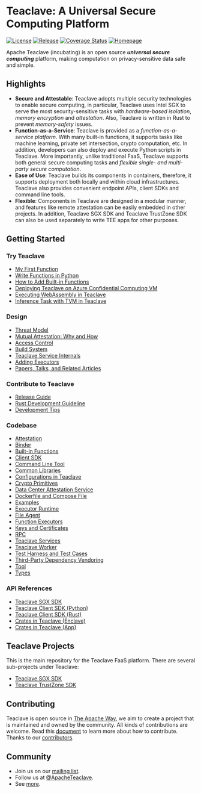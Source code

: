 # Teaclave: A Universal Secure Computing Platform

[![License](https://img.shields.io/badge/license-Apache-green.svg)](LICENSE)
[![Release](https://img.shields.io/github/v/tag/apache/incubator-teaclave?label=release&sort=semver)](https://github.com/apache/incubator-teaclave/releases)
[![Coverage Status](https://coveralls.io/repos/github/apache/incubator-teaclave/badge.svg?branch=master)](https://coveralls.io/github/apache/incubator-teaclave?branch=master)
[![Homepage](https://img.shields.io/badge/site-homepage-blue)](https://teaclave.apache.org/)

Apache Teaclave (incubating) is an open source ***universal secure computing***
platform, making computation on privacy-sensitive data safe and simple.

## Highlights

- **Secure and Attestable**:
  Teaclave adopts multiple security technologies to enable secure computing, in
  particular, Teaclave uses Intel SGX to serve the most security-sensitive tasks
  with *hardware-based isolation*, *memory encryption* and *attestation*.
  Also, Teaclave is written in Rust to prevent *memory-safety* issues.
- **Function-as-a-Service**:
  Teaclave is provided as a *function-as-a-service platform*. With many built-in
  functions, it supports tasks like machine learning, private set intersection,
  crypto computation, etc. In addition, developers can also deploy and execute
  Python scripts in Teaclave. More importantly, unlike traditional FaaS,
  Teaclave supports both general secure computing tasks and *flexible
  single- and multi-party secure computation*.
- **Ease of Use**:
  Teaclave builds its components in containers, therefore, it supports
  deployment both locally and within cloud infrastructures. Teaclave also
  provides convenient endpoint APIs, client SDKs and command line tools.
- **Flexible**:
  Components in Teaclave are designed in a modular manner, and features like remote
  attestation can be easily embedded in other projects. In addition, Teaclave
  SGX SDK and Teaclave TrustZone SDK can also be used separately to write TEE
  apps for other purposes.

## Getting Started

### Try Teaclave

- [My First Function](docs/my-first-function.md)
- [Write Functions in Python](docs/functions-in-python.md)
- [How to Add Built-in Functions](docs/builtin-functions.md)
- [Deploying Teaclave on Azure Confidential Computing VM](docs/azure-confidential-computing.md)
- [Executing WebAssembly in Teaclave](docs/executing-wasm.md)
- [Inference Task with TVM in Teaclave](docs/inference-with-tvm.md)

### Design

- [Threat Model](docs/threat-model.md)
- [Mutual Attestation: Why and How](docs/mutual-attestation.md)
- [Access Control](docs/access-control.md)
- [Build System](docs/build-system.md)
- [Teaclave Service Internals](docs/service-internals.md)
- [Adding Executors](docs/adding-executors.md)
- [Papers, Talks, and Related Articles](docs/papers-talks.md)

### Contribute to Teaclave

- [Release Guide](docs/release-guide.md)
- [Rust Development Guideline](docs/rust-guideline.md)
- [Development Tips](docs/development-tips.md)

### Codebase

- [Attestation](attestation)
- [Binder](binder)
- [Built-in Functions](function)
- [Client SDK](sdk)
- [Command Line Tool](cli)
- [Common Libraries](common)
- [Configurations in Teaclave](config)
- [Crypto Primitives](crypto)
- [Data Center Attestation Service](dcap)
- [Dockerfile and Compose File](docker)
- [Examples](examples)
- [Executor Runtime](runtime)
- [File Agent](file_agent)
- [Function Executors](executor)
- [Keys and Certificates](keys)
- [RPC](rpc)
- [Teaclave Services](services)
- [Teaclave Worker](worker)
- [Test Harness and Test Cases](tests)
- [Third-Party Dependency Vendoring](third_party)
- [Tool](tool)
- [Types](types)

### API References

- [Teaclave SGX SDK](https://teaclave.apache.org/api-docs/sgx-sdk/)
- [Teaclave Client SDK (Python)](https://teaclave.apache.org/api-docs/client-sdk-python/)
- [Teaclave Client SDK (Rust)](https://teaclave.apache.org/api-docs/client-sdk-rust/)
- [Crates in Teaclave (Enclave)](https://teaclave.apache.org/api-docs/crates-enclave/)
- [Crates in Teaclave (App)](https://teaclave.apache.org/api-docs/crates-app/)

## Teaclave Projects

This is the main repository for the Teaclave FaaS platform. There are several
sub-projects under Teaclave:

- [Teaclave SGX SDK](https://github.com/apache/incubator-teaclave-sgx-sdk)
- [Teaclave TrustZone SDK](https://github.com/apache/incubator-teaclave-trustzone-sdk)

## Contributing

Teaclave is open source in [The Apache Way](https://www.apache.org/theapacheway/),
we aim to create a project that is maintained and owned by the community. All
kinds of contributions are welcome. Read this [document](CONTRIBUTING.md) to
learn more about how to contribute. Thanks to our
[contributors](https://teaclave.apache.org/contributors/).

## Community

- Join us on our [mailing list](https://lists.apache.org/list.html?dev@teaclave.apache.org).
- Follow us at [@ApacheTeaclave](https://twitter.com/ApacheTeaclave).
- See [more](https://teaclave.apache.org/community/).
